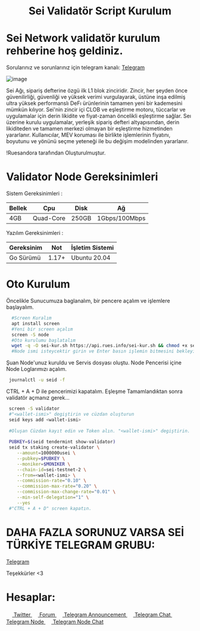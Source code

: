 <h1 align="center">Sei Validatör Script Kurulum</h1>

# Sei Network validatör kurulum rehberine hoş geldiniz.

Sorularınız ve sorunlarınız için telegram kanalı: [Telegram](https://t.me/SeiNetworkTurkish)

![image](https://user-images.githubusercontent.com/101149671/172654026-36c4b404-4220-4eba-9331-c40cd3a13acc.png)


Sei Ağı, sipariş defterine özgü ilk L1 blok zinciridir. Zincir, her şeyden önce güvenilirliği, güvenliği ve yüksek verimi vurgulayarak, üstüne inşa edilmiş ultra yüksek performanslı DeFı ürünlerinin tamamen yeni bir kademesini mümkün kılıyor. Sei'nin zincir içi CLOB ve eşleştirme motoru, tüccarlar ve uygulamalar için derin likidite ve fiyat-zaman öncelikli eşleştirme sağlar. Seı üzerine kurulu uygulamalar, yerleşik sipariş defteri altyapısından, derin likiditeden ve tamamen merkezi olmayan bir eşleştirme hizmetinden yararlanır. Kullanıcılar, MEV koruması ile birlikte işlemlerinin fiyatını, boyutunu ve yönünü seçme yeteneği ile bu değişim modelinden yararlanır.

!Ruesandora tarafından Oluşturulmuştur.
# Validator Node Gereksinimleri 

Sistem Gereksinimleri : 

|    Bellek   |       Cpu      |      Disk      |   Ağ           |
|-------------|----------------|----------------|----------------|
|     4GB     |   Quad-Core    |     250GB      |  1Gbps/100Mbps |

Yazılım Gereksinimleri : 

| Gereksinim  | Not            | İşletim Sistemi |
|-------------|----------------|-----------------|
| Go Sürümü   | 1.17+          | Ubuntu 20.04    |

# Oto Kurulum

Öncelikle Sunucumuza baglanalım, bir pencere açalım ve işlemlere başlayalım.

```sh
  #Screen Kuralım
  apt install screen
  #Yeni bir screen açalım
  screen -S node
  #Oto kurulumu başlatalım
  wget -q -O sei-kur.sh https://api.rues.info/sei-kur.sh && chmod +x sei-kur.sh && sudo /bin/bash sei-kur.sh
  #Node ismi isteycektir girin ve Enter basın işlemin bitmesini bekleyin
```

Şuan Node'unuz kuruldu ve Servis dosyası oluştu. Node Pencerisi içine Node Loglarımızı açalım.
```sh
 journalctl -u seid -f
```
CTRL + A + D ile pencerimizi kapatalım.
Eşleşme Tamamlandıktan sonra validatör açmanız gerek...
```sh
 screen -S validator
 #"<wallet-ismi>" degiştirin ve cüzdan oluşturun
 seid keys add <wallet-ismi>
 
 #Oluşan Cüzdan kayıt edin ve Token alın. "<wallet-ismi>" degiştirin.
 
 PUBKEY=$(seid tendermint show-validator)
 seid tx staking create-validator \
    --amount=1000000usei \
    --pubkey=$PUBKEY \
    --moniker=$MONIKER \
    --chain-id=sei-testnet-2 \
    --from=<wallet-ismi> \
    --commission-rate="0.10" \
    --commission-max-rate="0.20" \
    --commission-max-change-rate="0.01" \
    --min-self-delegation="1" \
    --yes
 #"CTRL + A + D" screen kapatın.
```

# DAHA FAZLA SORUNUZ VARSA SEİ TÜRKİYE TELEGRAM GRUBU:

[Telegram](https://t.me/SeiNetworkTurkish)

Teşekkürler <3


# Hesaplar:

[<img src="https://cdn-icons-png.flaticon.com/512/733/733579.png" width="16px"> Twitter   ](https://twitter.com/Ruesandora0) 
[<img src="https://cdn-icons-png.flaticon.com/512/1336/1336494.png" width="16px"> Forum   ](https://forum.rues.info/index.php)
[<img src="https://cdn-icons-png.flaticon.com/512/2111/2111646.png" width="16px"> Telegram Announcement   ](https://t.me/RuesAnnouncement)
[<img src="https://cdn-icons-png.flaticon.com/512/2111/2111646.png" width="16px"> Telegram Chat   ](https://t.me/RuesChat)
[<img src="https://cdn-icons-png.flaticon.com/512/2111/2111646.png" width="16px"> Telegram Node   ](https://t.me/RuesNode)
[<img src="https://cdn-icons-png.flaticon.com/512/2111/2111646.png" width="16px"> Telegram Node Chat](https://t.me/RuesNodeChat)

